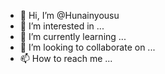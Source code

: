 - 👋 Hi, I’m @Hunainyousu
- 👀 I’m interested in ...
- 🌱 I’m currently learning ...
- 💞️ I’m looking to collaborate on ...
- 📫 How to reach me ...

<!---
Hunainyousu/Hunainyousu is a ✨ special ✨ repository because its `README.md` (this file) appears on your GitHub profile.
You can click the Preview link to take a look at your changes.
--->
